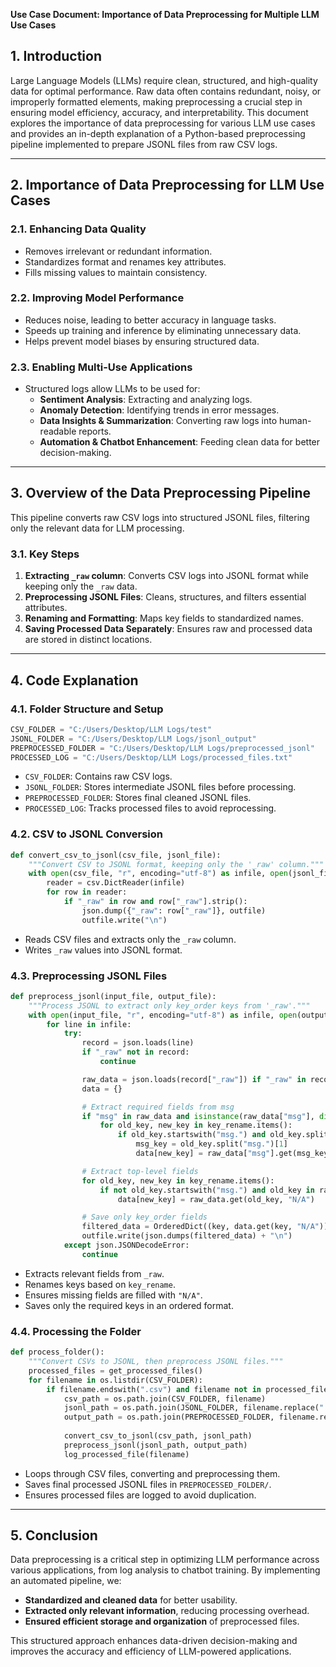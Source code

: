 **Use Case Document: Importance of Data Preprocessing for Multiple LLM Use Cases**

## **1. Introduction**
Large Language Models (LLMs) require clean, structured, and high-quality data for optimal performance. Raw data often contains redundant, noisy, or improperly formatted elements, making preprocessing a crucial step in ensuring model efficiency, accuracy, and interpretability. This document explores the importance of data preprocessing for various LLM use cases and provides an in-depth explanation of a Python-based preprocessing pipeline implemented to prepare JSONL files from raw CSV logs.

---

## **2. Importance of Data Preprocessing for LLM Use Cases**

### **2.1. Enhancing Data Quality**
- Removes irrelevant or redundant information.
- Standardizes format and renames key attributes.
- Fills missing values to maintain consistency.

### **2.2. Improving Model Performance**
- Reduces noise, leading to better accuracy in language tasks.
- Speeds up training and inference by eliminating unnecessary data.
- Helps prevent model biases by ensuring structured data.

### **2.3. Enabling Multi-Use Applications**
- Structured logs allow LLMs to be used for:
  - **Sentiment Analysis**: Extracting and analyzing logs.
  - **Anomaly Detection**: Identifying trends in error messages.
  - **Data Insights & Summarization**: Converting raw logs into human-readable reports.
  - **Automation & Chatbot Enhancement**: Feeding clean data for better decision-making.

---

## **3. Overview of the Data Preprocessing Pipeline**
This pipeline converts raw CSV logs into structured JSONL files, filtering only the relevant data for LLM processing.

### **3.1. Key Steps**
1. **Extracting `_raw` column**: Converts CSV logs into JSONL format while keeping only the `_raw` data.
2. **Preprocessing JSONL Files**: Cleans, structures, and filters essential attributes.
3. **Renaming and Formatting**: Maps key fields to standardized names.
4. **Saving Processed Data Separately**: Ensures raw and processed data are stored in distinct locations.

---

## **4. Code Explanation**

### **4.1. Folder Structure and Setup**
```python
CSV_FOLDER = "C:/Users/Desktop/LLM Logs/test"
JSONL_FOLDER = "C:/Users/Desktop/LLM Logs/jsonl_output"
PREPROCESSED_FOLDER = "C:/Users/Desktop/LLM Logs/preprocessed_jsonl"
PROCESSED_LOG = "C:/Users/Desktop/LLM Logs/processed_files.txt"
```
- `CSV_FOLDER`: Contains raw CSV logs.
- `JSONL_FOLDER`: Stores intermediate JSONL files before processing.
- `PREPROCESSED_FOLDER`: Stores final cleaned JSONL files.
- `PROCESSED_LOG`: Tracks processed files to avoid reprocessing.

### **4.2. CSV to JSONL Conversion**
```python
def convert_csv_to_jsonl(csv_file, jsonl_file):
    """Convert CSV to JSONL format, keeping only the '_raw' column."""
    with open(csv_file, "r", encoding="utf-8") as infile, open(jsonl_file, "w", encoding="utf-8") as outfile:
        reader = csv.DictReader(infile)
        for row in reader:
            if "_raw" in row and row["_raw"].strip():
                json.dump({"_raw": row["_raw"]}, outfile)
                outfile.write("\n")
```
- Reads CSV files and extracts only the `_raw` column.
- Writes `_raw` values into JSONL format.

### **4.3. Preprocessing JSONL Files**
```python
def preprocess_jsonl(input_file, output_file):
    """Process JSONL to extract only key_order keys from '_raw'."""
    with open(input_file, "r", encoding="utf-8") as infile, open(output_file, "w", encoding="utf-8") as outfile:
        for line in infile:
            try:
                record = json.loads(line)
                if "_raw" not in record:
                    continue

                raw_data = json.loads(record["_raw"]) if "_raw" in record else {}
                data = {}

                # Extract required fields from msg
                if "msg" in raw_data and isinstance(raw_data["msg"], dict):
                    for old_key, new_key in key_rename.items():
                        if old_key.startswith("msg.") and old_key.split("msg.")[1] in raw_data["msg"]:
                            msg_key = old_key.split("msg.")[1]
                            data[new_key] = raw_data["msg"].get(msg_key, "N/A")

                # Extract top-level fields
                for old_key, new_key in key_rename.items():
                    if not old_key.startswith("msg.") and old_key in raw_data:
                        data[new_key] = raw_data.get(old_key, "N/A")

                # Save only key_order fields
                filtered_data = OrderedDict((key, data.get(key, "N/A")) for key in key_order)
                outfile.write(json.dumps(filtered_data) + "\n")
            except json.JSONDecodeError:
                continue
```
- Extracts relevant fields from `_raw`.
- Renames keys based on `key_rename`.
- Ensures missing fields are filled with `"N/A"`.
- Saves only the required keys in an ordered format.

### **4.4. Processing the Folder**
```python
def process_folder():
    """Convert CSVs to JSONL, then preprocess JSONL files."""
    processed_files = get_processed_files()
    for filename in os.listdir(CSV_FOLDER):
        if filename.endswith(".csv") and filename not in processed_files:
            csv_path = os.path.join(CSV_FOLDER, filename)
            jsonl_path = os.path.join(JSONL_FOLDER, filename.replace(".csv", ".jsonl"))
            output_path = os.path.join(PREPROCESSED_FOLDER, filename.replace(".csv", "_processed.jsonl"))
            
            convert_csv_to_jsonl(csv_path, jsonl_path)
            preprocess_jsonl(jsonl_path, output_path)
            log_processed_file(filename)
```
- Loops through CSV files, converting and preprocessing them.
- Saves final processed JSONL files in `PREPROCESSED_FOLDER/`.
- Ensures processed files are logged to avoid duplication.

---

## **5. Conclusion**
Data preprocessing is a critical step in optimizing LLM performance across various applications, from log analysis to chatbot training. By implementing an automated pipeline, we:
- **Standardized and cleaned data** for better usability.
- **Extracted only relevant information**, reducing processing overhead.
- **Ensured efficient storage and organization** of preprocessed files.

This structured approach enhances data-driven decision-making and improves the accuracy and efficiency of LLM-powered applications.

